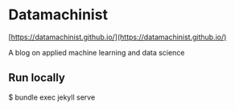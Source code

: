 # Datamachinist

[https://datamachinist.github.io/](https://datamachinist.github.io/)

A blog on applied machine learning and data science


## Run locally

$ bundle exec jekyll serve
